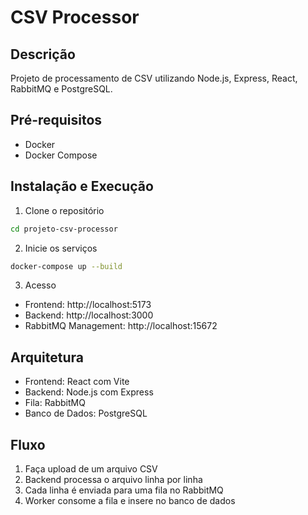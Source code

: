 # CSV Processor

## Descrição

Projeto de processamento de CSV utilizando Node.js, Express, React, RabbitMQ e PostgreSQL.

## Pré-requisitos

- Docker
- Docker Compose

## Instalação e Execução

1. Clone o repositório

```bash
cd projeto-csv-processor
```

2. Inicie os serviços

```bash
docker-compose up --build
```

3. Acesso

- Frontend: http://localhost:5173
- Backend: http://localhost:3000
- RabbitMQ Management: http://localhost:15672

## Arquitetura

- Frontend: React com Vite
- Backend: Node.js com Express
- Fila: RabbitMQ
- Banco de Dados: PostgreSQL

## Fluxo

1. Faça upload de um arquivo CSV
2. Backend processa o arquivo linha por linha
3. Cada linha é enviada para uma fila no RabbitMQ
4. Worker consome a fila e insere no banco de dados
